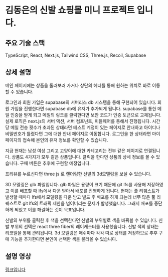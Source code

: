 # 김동은의 신발 쇼핑몰 미니 프로젝트 입니다.


## 주요 기술 스택

TypeScript, React, Next.js, Tailwind CSS, Three.js, Recoil, Supabase

## 상세 설명

메인 페이지에는 상품을 둘러보러 가거나 상단의 헤더를 통해 원하는 위치로 바로 이동할 수 있습니다.

로그인과 회원 가입은 supabase의 서버리스 db 시스템을 통해 구현되어 있습니다.
회원 가입을 진행한다면 supabase db에 유저가 추가되게 됩니다. supabase를 통한 메일 인증을 받게 되고 메일의 링크를 클릭한다면 보안 코드가 인증 토큰으로 교체됩니다.
실제 로직은 next.js의 서버 액션, 서버 컴포넌트, 미들웨어를 통해서 진행됩니다.
시간 당 메일 전송 횟수가 초과된 상태라면 테스트 계정이 있는 페이지로 안내하고
아이디나 비밀번호가 틀렸다면 그에 대한 안내 페이지로 이동합니다.
로그인을 한 상태라면 마이페이지의 접속해 본인의 유저 정보를 확인할 수 있습니다.

지금 현재는 남성 여성 그리고 고양이에 대한 카테고리는 전부 같은 페이지로 연결됩니다.
상품도 4가지가 모두 같은 상품입니다.
클릭을 한다면 상품의 상세 정보를 볼 수 있습니다.
구매 버튼은 추후에 구현할 예정입니다.

프리뷰를 누르신다면 three js 로 랜더링한 신발의 3d모델링을 보실 수 있습니다.

3D 모델링은 glb 파일입니다. glb 파일은 용량이 크기 때문에 git lfs를 사용해 저장하였고 이를 배포할 때 lfs에서 다운 받아서 배포를 진행하게 됩니다.
현재는 풀 리퀘스트가 발생할 때마다 lfs에서 모델링을 다운 받고 빌드 후 배포를 하게 되는데 너무 많은 풀 리퀘스트로 git lfs의 트래픽 제한을 넘어버리는 문제가 발생했습니다.
그래서 배포를 중단하게 되었고 이를 해결하는 것이 목표입니다.

신발의 부위를 클릭한 후 색을 선택한다면 신발의 부위별로 색을 바꿔볼 수 있습니다.
신발 부위의 선택은 react three fiber의 레이캐스터를 사용했습니다.
신발 색의 상태는 리코일을 통해 관리됩니다.
3d 모델링은 매쉬마다 각각 따로 상태를 저장하므로 추후 구매 기능을 추가한다면
본인이 선택한 색을 불러올 수 있습니다.

## 설명 영상
<a href="https://youtu.be/4NxH_T_iw7c?si=MjZN173J8P07l-5m&t=118">
링크입니다
</a>

